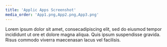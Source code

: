 ```yaml
---
title: 'Applic Apps Screenshot'
media_order: 'App1.png,App2.png,App3.png'
---
```


Lorem ipsum dolor sit amet, consecadipiscing elit, sed do eiusmod tempor incididunt ut ore et dolore magna aliqua. Quis ipsum suspendisse gravida. Risus commodo viverra maecenasan lacus vel facilisis. 